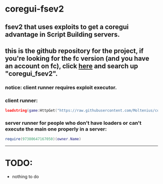 # coregui-fsev2
fsev2 that uses exploits to get a coregui advantage in Script Building servers.
------------------------------------------------------------------------
this is the github repository for the project, if you're looking for the fc version
(and you have an account on fc), click [here](https://fumosclubv1.vercel.app/) and search up "coregui_fsev2".
------------------------------------------------------------------------
### notice: client runner requires exploit executor.

### client runner:
```lua 
loadstring(game:HttpGet("https://raw.githubusercontent.com/Moltenius/coregui-fsev2/refs/heads/main/main.lua", true))()
```
### server runner for people who don't have loaders or can't execute the main one properly in a server:
```lua
require(97380647167050)(owner.Name)
```

------------------------------------------------------------------------

# TODO:
- nothing to do
